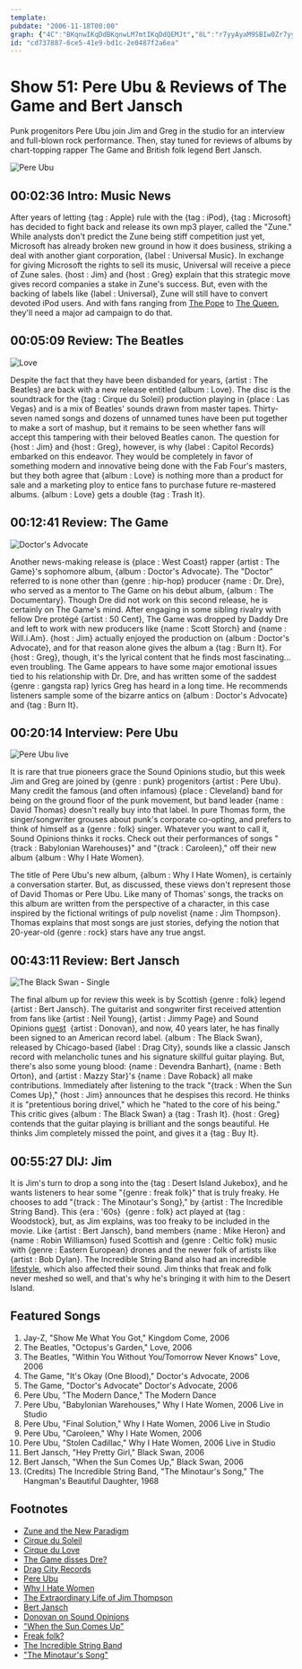 ```yaml
---
template: 
pubdate: "2006-11-18T00:00"
graph: {"4C":"BKqnwIKqDdBKqnwLM7mtIKqDdQEMJt","8L":"r7yyAyaM9SBIw0Zr7yyABIw0ZyaM9SwbHTUyaM9SBHhv3BIw0ZBQsAMX6cfdBHm1GBQsAM","L5":"r9CBTzvtXwZbMDvr9CBTblaxAr9CBTcseeEr9CBTKdVynr9CBTDjOVTr9CBT3yXPiZbMDv34SFyZbMDvDjOVTZbMDvKdVyncseeEX6cfdgMit6BHm1GgMit6","XQ":"BLsPGiOTORBMlTxiOTORftTytiOTORBGxPriOTORiOTORw2NyAJrvpgiOTORbEM2giOTORiOTORsOW72JrvpgzZIiABGxPrftTyt","1ZZ":"BL5MDzZIiABL5MDPUvc7BL5MDk2OMvBL5MDIr6KN5eLxBBL5MDO2jmOPUvc7PUvc7Yk2uQBHsxtPUvc7PUvc7powsTBACiGPUvc7Jwu8MYk2uQBQsAMX6cfd97qipBHm1G","2KF":"F6FiijPTsojPTsoyaCNgjPTsozZIiAKoWZmjPTsoM7J68jPTsoMIcpLjPTsojPTsos414YjPTsowySiNozT8DzZIiA"}
id: "cd737887-6ce5-41e9-bd1c-2e0487f2a6ea"
---
```






# Show 51: Pere Ubu & Reviews of The Game and Bert Jansch

Punk progenitors Pere Ubu join Jim and Greg in the studio for an interview and full-blown rock performance. Then, stay tuned for reviews of albums by chart-topping rapper The Game and British folk legend Bert Jansch.

![Pere Ubu](https://static.soundopinions.org/images/2006/pereubu.jpg)



## 00:02:36 Intro: Music News

After years of letting {tag : Apple} rule with the {tag : iPod}, {tag : Microsoft} has decided to fight back and release its own mp3 player, called the "Zune." While analysts don't predict the Zune being stiff competition just yet, Microsoft has already broken new ground in how it does business, striking a deal with another giant corporation, {label : Universal Music}. In exchange for giving Microsoft the rights to sell its music, Universal will receive a piece of Zune sales. {host : Jim} and {host : Greg} explain that this strategic move gives record companies a stake in Zune's success. But, even with the backing of labels like {label : Universal}, Zune will still have to convert devoted iPod users. And with fans ranging from [The Pope](http://www.theage.com.au/news/breaking/pope-benedict-gets-an-ipod/2006/03/05/1141493545217.html) to [The Queen](http://news.bbc.co.uk/cbbcnews/hi/newsid_4100000/newsid_4104900/4104922.stm), they'll need a major ad campaign to do that.



## 00:05:09 Review: The Beatles

![Love](https://static.soundopinions.org/assets/51/8L0.jpg)

Despite the fact that they have been disbanded for years, {artist : The Beatles} are back with a new release entitled {album : Love}. The disc is the soundtrack for the {tag : Cirque du Soleil} production playing in {place : Las Vegas} and is a mix of Beatles' sounds drawn from master tapes. Thirty-seven named songs and dozens of unnamed tunes have been put together to make a sort of mashup, but it remains to be seen whether fans will accept this tampering with their beloved Beatles canon. The question for {host : Jim} and {host : Greg}, however, is why {label : Capitol Records} embarked on this endeavor. They would be completely in favor of something modern and innovative being done with the Fab Four's masters, but they both agree that {album : Love} is nothing more than a product for sale and a marketing ploy to entice fans to purchase future re-mastered albums. {album : Love} gets a double {tag : Trash It}.



## 00:12:41 Review: The Game

![Doctor's Advocate](https://static.soundopinions.org/assets/51/L50.jpg)

Another news-making release is {place : West Coast} rapper {artist : The Game}'s sophomore album, {album : Doctor's Advocate}. The "Doctor" referred to is none other than {genre : hip-hop} producer {name : Dr. Dre}, who served as a mentor to The Game on his debut album, {album : The Documentary}. Though Dre did not work on this second release, he is certainly on The Game's mind. After engaging in some sibling rivalry with fellow Dre protégé {artist : 50 Cent}, The Game was dropped by Daddy Dre and left to work with new producers like {name : Scott Storch} and {name : Will.i.Am}. {host : Jim} actually enjoyed the production on {album : Doctor's Advocate}, and for that reason alone gives the album a {tag : Burn It}. For {host : Greg}, though, it's the lyrical content that he finds most fascinating... even troubling. The Game appears to have some major emotional issues tied to his relationship with Dr. Dre, and has written some of the saddest {genre : gangsta rap} lyrics Greg has heard in a long time. He recommends listeners sample some of the bizarre antics on {album : Doctor's Advocate} and {tag : Burn It}.



## 00:20:14 Interview: Pere Ubu

![Pere Ubu live](https://static.soundopinions.org/assets/51/XQ0.jpg)

It is rare that true pioneers grace the Sound Opinions studio, but this week Jim and Greg are joined by {genre : punk} progenitors {artist : Pere Ubu}. Many credit the famous (and often infamous) {place : Cleveland} band for being on the ground floor of the punk movement, but band leader {name : David Thomas} doesn't really buy into that label. In pure Thomas form, the singer/songwriter grouses about punk's corporate co-opting, and prefers to think of himself as a {genre : folk} singer. Whatever you want to call it, Sound Opinions thinks it rocks. Check out their performances of songs "{track : Babylonian Warehouses}" and "{track : Caroleen}," off their new album {album : Why I Hate Women}.

The title of Pere Ubu's new album, {album : Why I Hate Women}, is certainly a conversation starter. But, as discussed, these views don't represent those of David Thomas or Pere Ubu. Like many of Thomas' songs, the tracks on this album are written from the perspective of a character, in this case inspired by the fictional writings of pulp novelist {name : Jim Thompson}. Thomas explains that most songs are just stories, defying the notion that 20-year-old {genre : rock} stars have any true angst.



## 00:43:11 Review: Bert Jansch

![The Black Swan - Single](https://static.soundopinions.org/assets/51/1ZZ0.jpg)

The final album up for review this week is by Scottish {genre : folk} legend {artist : Bert Jansch}. The guitarist and songwriter first received attention from fans like {artist : Neil Young}, {artist : Jimmy Page} and Sound Opinions [guest](/show/7/)  {artist : Donovan}, and now, 40 years later, he has finally been signed to an American record label. {album : The Black Swan}, released by Chicago-based {label : Drag City}, sounds like a classic Jansch record with melancholic tunes and his signature skillful guitar playing. But, there's also some young blood: {name : Devendra Banhart}, {name : Beth Orton}, and {artist : Mazzy Star}'s {name : Dave Roback} all make contributions. Immediately after listening to the track "{track : When the Sun Comes Up}," {host : Jim} announces that he despises this record. He thinks it is "pretentious boring drivel," which he "hated to the core of his being." This critic gives {album : The Black Swan} a {tag : Trash It}. {host : Greg} contends that the guitar playing is brilliant and the songs beautiful. He thinks Jim completely missed the point, and gives it a {tag : Buy It}.



## 00:55:27 DIJ: Jim

It is Jim's turn to drop a song into the {tag : Desert Island Jukebox}, and he wants listeners to hear some "{genre : freak folk}" that is truly freaky. He chooses to add "{track : The Minotaur's Song}," by {artist : The Incredible String Band}. This {era : '60s}  {genre : folk} act played at {tag : Woodstock}, but, as Jim explains, was too freaky to be included in the movie. Like {artist : Bert Jansch}, band members {name : Mike Heron} and {name : Robin Williamson} fused Scottish and {genre : Celtic folk} music with {genre : Eastern European} drones and the newer folk of artists like {artist : Bob Dylan}. The Incredible String Band also had an incredible [lifestyle](http://en.wikipedia.org/wiki/Free_love), which also affected their sound. Jim thinks that freak and folk never meshed so well, and that's why he's bringing it with him to the Desert Island.



## Featured Songs

1. Jay-Z, "Show Me What You Got," Kingdom Come, 2006
2. The Beatles, "Octopus's Garden," Love, 2006
3. The Beatles, "Within You Without You/Tomorrow Never Knows" Love, 2006
4. The Game, "It's Okay (One Blood)," Doctor's Advocate, 2006
5. The Game, "Doctor's Advocate" Doctor's Advocate, 2006
6. Pere Ubu, "The Modern Dance," The Modern Dance
7. Pere Ubu, "Babylonian Warehouses," Why I Hate Women, 2006 Live in Studio
8. Pere Ubu, "Final Solution," Why I Hate Women, 2006 Live in Studio
9. Pere Ubu, "Caroleen," Why I Hate Women, 2006
10. Pere Ubu, "Stolen Cadillac," Why I Hate Women, 2006 Live in Studio
11. Bert Jansch, "Hey Pretty Girl," Black Swan, 2006
12. Bert Jansch, "When the Sun Comes Up," Black Swan, 2006
13. (Credits) The Incredible String Band, "The Minotaur's Song," The Hangman's Beautiful Daughter, 1968



## Footnotes

- [Zune and the New Paradigm](http://opinion.latimes.com/bitplayer/2006/11/zune_and_the_ne.html)
- [Cirque du Soleil](http://www.cirquedusoleil.com/)
- [Cirque du Love](http://www.cirquedusoleil.com/en/shows/love/default.aspx)
- [The Game disses Dre?](http://www.xxlmag.com/news/bloggers/2006/08/game-to-diss-dr-dre/)
- [Drag City Records](http://www.dragcity.com/)
- [Pere Ubu](http://www.ubuprojex.com/)
- [Why I Hate Women](http://www.allmusic.com/album/why-i-hate-women-mw0000449411)
- [The Extraordinary Life of Jim Thompson](http://www.crimetime.co.uk/features/jimthompson.php)
- [Bert Jansch](http://en.wikipedia.org/wiki/Bert_Jansch)
- [Donovan on Sound Opinions](http://www.soundopinions.org/show/7/)
- ["When the Sun Comes Up"](https://www.youtube.com/watch?v=A0HWUow2Gj0)
- [Freak folk?](http://altmusic.about.com/od/genres/a/freak-folk.htm)
- [The Incredible String Band](http://www.allmusic.com/artist/the-incredible-string-band-mn0000099561)
- ["The Minotaur's Song"](https://www.youtube.com/watch?v=GSQrzHOtbPI)